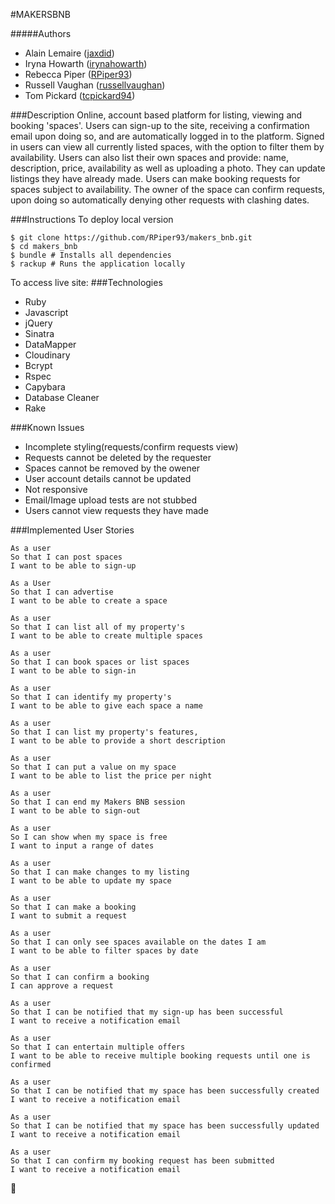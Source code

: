 #MAKERSBNB

#####Authors
- Alain Lemaire ([jaxdid](https://github.com/jaxdid))
- Iryna Howarth ([irynahowarth](https://github.com/irynahowarth))
- Rebecca Piper ([RPiper93](https://github.com/RPiper93))
- Russell Vaughan ([russellvaughan](https://github.com/russellvaughan))
- Tom Pickard ([tcpickard94](https://github.com/tcpickard94))

###Description
Online, account based platform for listing, viewing and booking 'spaces'. Users can sign-up to the site, receiving a confirmation email upon doing so, and are automatically logged in to the platform. Signed in users can view all currently listed spaces, with the option to filter them by availability. Users can also list their own spaces and provide: name, description, price, availability as well as uploading a photo. They can update listings they have already made. Users can make booking requests for spaces subject to availability. The owner of the space can confirm requests, upon doing so automatically denying other requests with clashing dates.

###Instructions
To deploy local version
```
$ git clone https://github.com/RPiper93/makers_bnb.git
$ cd makers_bnb
$ bundle # Installs all dependencies
$ rackup # Runs the application locally
```

To access live site: 
###Technologies
- Ruby
- Javascript
- jQuery
- Sinatra
- DataMapper
- Cloudinary 
- Bcrypt
- Rspec
- Capybara
- Database Cleaner
- Rake

###Known Issues
- Incomplete styling(requests/confirm requests view)
- Requests cannot be deleted by the requester
- Spaces cannot be removed by the owener
- User account details cannot be updated
- Not responsive 
- Email/Image upload tests are not stubbed
- Users cannot view requests they have made
 
###Implemented User Stories
```
As a user
So that I can post spaces
I want to be able to sign-up
```

```
As a User
So that I can advertise
I want to be able to create a space
```

```
As a user
So that I can list all of my property's
I want to be able to create multiple spaces
```

```
As a user
So that I can book spaces or list spaces
I want to be able to sign-in
```

```
As a user
So that I can identify my property's
I want to be able to give each space a name
```

```
As a user
So that I can list my property's features,
I want to be able to provide a short description
```

```
As a user
So that I can put a value on my space
I want to be able to list the price per night
```

```
As a user
So that I can end my Makers BNB session
I want to be able to sign-out
```

```
As a user
So I can show when my space is free
I want to input a range of dates
```

```
As a user
So that I can make changes to my listing
I want to be able to update my space
```

```
As a user
So that I can make a booking
I want to submit a request
```

```
As a user
So that I can only see spaces available on the dates I am
I want to be able to filter spaces by date
```

```
As a user
So that I can confirm a booking
I can approve a request
```

```
As a user
So that I can be notified that my sign-up has been successful
I want to receive a notification email
```

```
As a user
So that I can entertain multiple offers
I want to be able to receive multiple booking requests until one is confirmed
```

```
As a user
So that I can be notified that my space has been successfully created
I want to receive a notification email
```

```
As a user
So that I can be notified that my space has been successfully updated
I want to receive a notification email
```

```
As a user
So that I can confirm my booking request has been submitted
I want to receive a notification email
```
:construction: